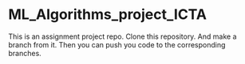 # ML_Algorithms_project_ICTA
This is an assignment project repo. Clone this repository. And make a branch from it. Then you can push you code to the corresponding branches. 
